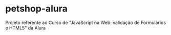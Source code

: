 # petshop-alura

Projeto referente ao Curso de "JavaScript na Web: validação de Formulários e HTML5" da Alura
